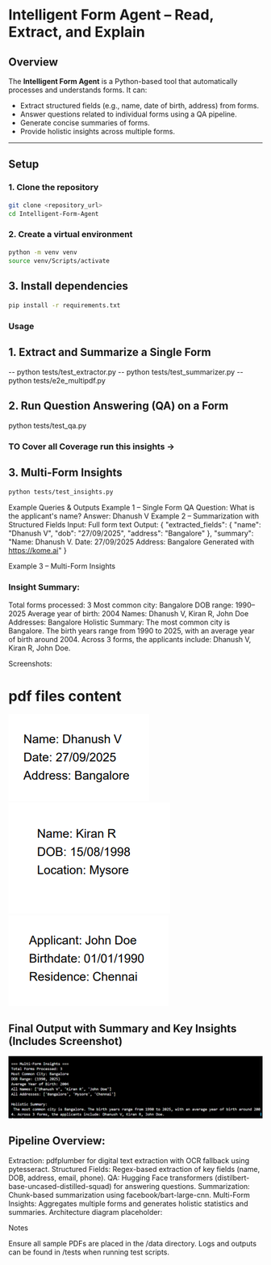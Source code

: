 # Intelligent Form Agent – Read, Extract, and Explain

## Overview
The **Intelligent Form Agent** is a Python-based tool that automatically processes and understands forms. It can:  
- Extract structured fields (e.g., name, date of birth, address) from forms.  
- Answer questions related to individual forms using a QA pipeline.  
- Generate concise summaries of forms.  
- Provide holistic insights across multiple forms.

---

## Setup

### 1. Clone the repository
```bash
git clone <repository_url>
cd Intelligent-Form-Agent
```
### 2. Create a virtual environment
```bash
python -m venv venv
source venv/Scripts/activate
```
## 3. Install dependencies
``` bash
pip install -r requirements.txt
```
### Usage
## 1. Extract and Summarize a Single Form
-- python tests/test_extractor.py
-- python tests/test_summarizer.py
-- python tests/e2e_multipdf.py

## 2. Run Question Answering (QA) on a Form
python tests/test_qa.py
### TO Cover all Coverage run this insights ->
## 3. Multi-Form Insights
``` bash
python tests/test_insights.py
```
Example Queries & Outputs
Example 1 – Single Form QA
Question: What is the applicant's name?
Answer: Dhanush V
Example 2 – Summarization with Structured Fields
Input: Full form text
Output:
{
  "extracted_fields": {
    "name": "Dhanush V",
    "dob": "27/09/2025",
    "address": "Bangalore"
  },
  "summary": "Name: Dhanush V. Date: 27/09/2025 Address: Bangalore Generated with https://kome.ai"
}

Example 3 – Multi-Form Insights
### Insight Summary:

Total forms processed: 3
Most common city: Bangalore
DOB range: 1990–2025
Average year of birth: 2004
Names: Dhanush V, Kiran R, John Doe
Addresses: Bangalore
Holistic Summary:
The most common city is Bangalore. The birth years range from 1990 to 2025, with an average year of birth around 2004. Across 3 forms, the applicants include: Dhanush V, Kiran R, John Doe.

Screenshots:
# pdf files content
![Alt text](./images/image.png)
![Alt text](./images/image1.png)
![Alt text](./images/image2.png)

## Final Output with Summary and Key Insights (Includes Screenshot)
![Alt text](./images/multi-form-insights.png)

## Pipeline Overview:
Extraction: pdfplumber for digital text extraction with OCR fallback using pytesseract.
Structured Fields: Regex-based extraction of key fields (name, DOB, address, email, phone).
QA: Hugging Face transformers (distilbert-base-uncased-distilled-squad) for answering questions.
Summarization: Chunk-based summarization using facebook/bart-large-cnn.
Multi-Form Insights: Aggregates multiple forms and generates holistic statistics and summaries.
Architecture diagram placeholder:


Notes

Ensure all sample PDFs are placed in the /data directory.
Logs and outputs can be found in /tests when running test scripts.

